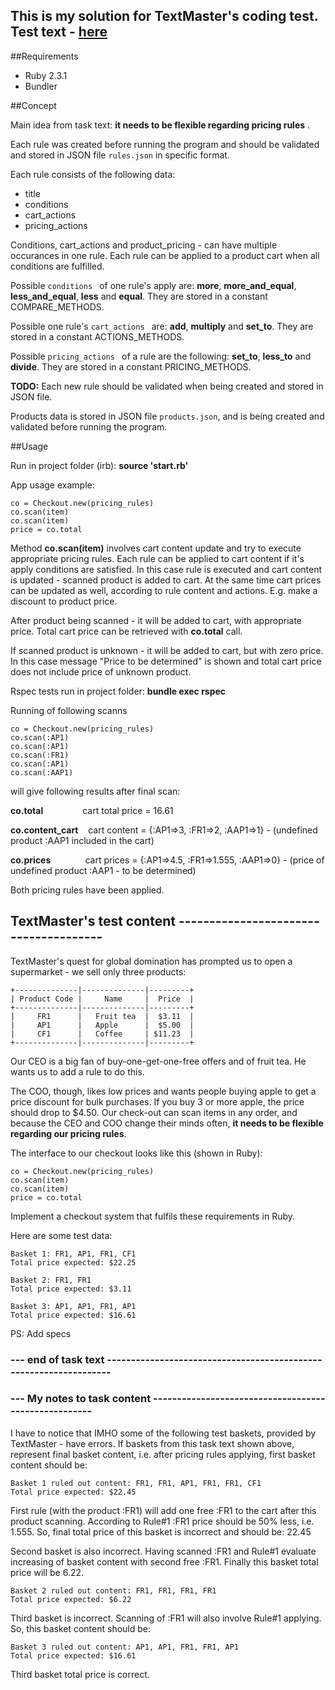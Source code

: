 
## This is my solution for TextMaster's coding test. Test text - [here](#test)


##Requirements

  * Ruby 2.3.1
  * Bundler

##Concept

Main idea from task text: __it needs to be flexible regarding pricing rules__ .

Each rule was created before running the program and should be validated and stored in JSON file `rules.json` in specific format.

Each rule consists of the following data:
  * title
  * conditions
  * cart_actions
  * pricing_actions
  
Conditions, cart_actions and product_pricing - can have multiple occurances in one rule.
Each rule can be applied to a product cart when all conditions are fulfilled.


Possible `conditions ` of one rule's apply are: __more__, __more_and_equal__, __less_and_equal__,
__less__ and __equal__. They are stored in a constant COMPARE_METHODS.

Possible one rule's `cart_actions ` are: __add__, __multiply__ and __set_to__. 
They are stored in a constant ACTIONS_METHODS.

Possible `pricing_actions ` of a rule are the following: __set_to__, __less_to__ and __divide__.
They are stored in a constant PRICING_METHODS.

__TODO:__ Each new rule should be validated when being created and stored in JSON file.



Products data is stored in JSON file `products.json`, and is being created and validated before running the program.


##Usage

  Run in project folder (irb): __source 'start.rb'__
  
  
  App usage example:
  
```
co = Checkout.new(pricing_rules)
co.scan(item)
co.scan(item)
price = co.total

``` 
Method __co.scan(item)__ involves cart content update and try to execute appropriate pricing rules.
Each rule can be applied to cart content if it's apply conditions are satisfied.
In this case rule is executed and cart content is updated - scanned product is added to cart.
At the same time cart prices can be updated as well, according to rule content and actions.
E.g. make a discount to product price.

After product being scanned - it will be added to cart, with appropriate price.
Total cart price can be retrieved with __co.total__ call.

If scanned  product is unknown - it will be added to cart, but with zero price.
In this case message "Price to be determined" is shown and total cart price 
does not include price of unknown product.

Rspec tests run in project folder: __bundle exec rspec__


Running of following scanns
```
co = Checkout.new(pricing_rules)
co.scan(:AP1)
co.scan(:AP1)
co.scan(:FR1)
co.scan(:AP1)
co.scan(:AAP1)
```
will give following results after final scan:

__co.total__  &nbsp;&nbsp;&nbsp;&nbsp;&nbsp;&nbsp;&nbsp;&nbsp;&nbsp;&nbsp;&nbsp;&nbsp;&nbsp;&nbsp; cart total price = 16.61

__co.content_cart__ &nbsp;&nbsp; cart content = {:AP1=>3, :FR1=>2, :AAP1=>1} - (undefined product :AAP1 included in the cart)

__co.prices__ &nbsp;&nbsp;&nbsp;&nbsp;&nbsp;&nbsp;&nbsp;&nbsp;&nbsp;&nbsp;&nbsp;&nbsp; cart prices = {:AP1=>4.5, :FR1=>1.555, :AAP1=>0} - (price of undefined product :AAP1 - to be determined)

Both pricing rules have been applied.





## TextMaster's test content<a name="test"></a> --------------------------------------

TextMaster's quest for global domination has prompted us to open a supermarket - we sell only three products:

```
+--------------|--------------|---------+
| Product Code |     Name     |  Price  |
+--------------|--------------|---------+
|     FR1      |   Fruit tea  |  $3.11  |
|     AP1      |   Apple      |  $5.00  |
|     CF1      |   Coffee     | $11.23  |
+--------------|--------------|---------+
```
Our CEO is a big fan of buy-one-get-one-free offers and of fruit tea. He wants us to add a rule to do this.

The COO, though, likes low prices and wants people buying apple to get a price 
discount for bulk purchases. If you buy 3 or more apple, the price should drop to $4.50.
Our check-out can scan items in any order, and because the CEO and COO change 
their minds often, __it needs to be flexible regarding our pricing rules__.

The interface to our checkout looks like this (shown in Ruby):

```
co = Checkout.new(pricing_rules)
co.scan(item)
co.scan(item)
price = co.total
```
Implement a checkout system that fulfils these requirements in Ruby.

Here are some test data:

```
Basket 1: FR1, AP1, FR1, CF1
Total price expected: $22.25
```

```
Basket 2: FR1, FR1
Total price expected: $3.11
```

```
Basket 3: AP1, AP1, FR1, AP1
Total price expected: $16.61
```

PS: Add specs

### --- end of task text ------------------------------------------------------------------



### --- My notes to task content -----------------------------------------------------


I have to notice that IMHO some of the following test baskets, provided by TextMaster - have errors.
If baskets from this task text shown above, represent final basket content, i.e. after pricing rules applying,
first basket content should be:

```
Basket 1 ruled out content: FR1, FR1, AP1, FR1, FR1, CF1
Total price expected: $22.45
```
First rule (with the product :FR1) will add one free :FR1 to the cart after this product scanning.
According to Rule#1 :FR1 price should be 50% less, i.e. 1.555.
So, final total price of this basket is incorrect and should be: 22.45

Second basket is also incorrect. Having scanned :FR1 and Rule#1 evaluate increasing of basket content with second free :FR1.
Finally this basket total price will be 6.22. 
```
Basket 2 ruled out content: FR1, FR1, FR1, FR1
Total price expected: $6.22
```

Third basket is incorrect.
Scanning of :FR1 will also involve Rule#1 applying. So, this basket content should be:

```
Basket 3 ruled out content: AP1, AP1, FR1, FR1, AP1
Total price expected: $16.61
```
Third basket total price is correct.

